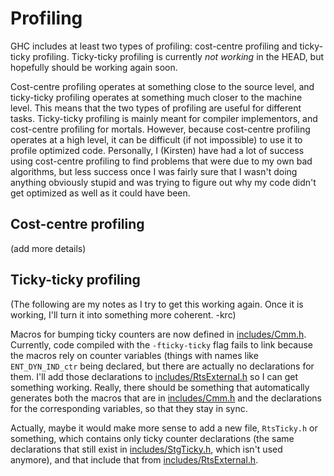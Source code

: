 # Profiling



GHC includes at least two types of profiling: cost-centre profiling and ticky-ticky profiling. Ticky-ticky profiling is currently *not working* in the HEAD, but hopefully should be working again soon.



Cost-centre profiling operates at something close to the source level, and ticky-ticky profiling operates at something much closer to the machine level. This means that the two types of profiling are useful for different tasks. Ticky-ticky profiling is mainly meant for compiler implementors, and cost-centre profiling for mortals. However, because cost-centre profiling operates at a high level, it can be difficult (if not impossible) to use it to profile optimized code. Personally, I (Kirsten) have had a lot of success using cost-centre profiling to find problems that were due to my own bad algorithms, but less success once I was fairly sure that I wasn't doing anything obviously stupid and was trying to figure out why my code didn't get optimized as well as it could have been.


## Cost-centre profiling



(add more details)


## Ticky-ticky profiling



(The following are my notes as I try to get this working again. Once it is working, I'll turn it into something more coherent. -krc)



Macros for bumping ticky counters are now defined in [includes/Cmm.h](/trac/ghc/browser/ghc/includes/Cmm.h). Currently, code compiled with the `-fticky-ticky` flag fails to link because the macros rely on counter variables (things with names like `ENT_DYN_IND_ctr` being declared, but there are actually no declarations for them. I'll add those declarations to [includes/RtsExternal.h](/trac/ghc/browser/ghc/includes/RtsExternal.h) so I can get something working. Really, there should be something that automatically generates both the macros that are in [includes/Cmm.h](/trac/ghc/browser/ghc/includes/Cmm.h) and the declarations for the corresponding variables, so that they stay in sync.



Actually, maybe it would make more sense to add a new file, `RtsTicky.h` or something, which contains only ticky counter declarations (the same declarations that still exist in [includes/StgTicky.h](/trac/ghc/browser/ghc/includes/StgTicky.h), which isn't used anymore), and that include that from [includes/RtsExternal.h](/trac/ghc/browser/ghc/includes/RtsExternal.h).



